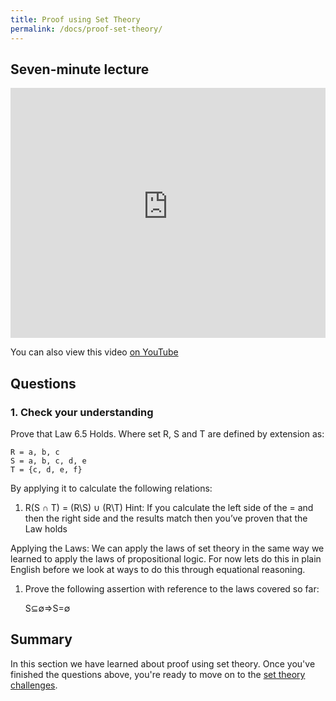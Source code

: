 ```yaml
---
title: Proof using Set Theory
permalink: /docs/proof-set-theory/
---
```


## Seven-minute lecture

<iframe width="100%" height="400px" src="https://www.youtube-nocookie.com/embed/X_f8upZKcKc" frameborder="0" allow="accelerometer; autoplay; encrypted-media; gyroscope; picture-in-picture" allowfullscreen></iframe>

You can also view this video [on YouTube](https://youtu.be/X_f8upZKcKc)

## Questions

### 1. Check your understanding
Prove that Law 6.5 Holds. Where set R, S and T are defined by extension as:

    R = a, b, c
    S = a, b, c, d, e
    T = {c, d, e, f}

By applying it to calculate the following relations:

1. R\(S ∩ T) = (R\S) ∪ (R\T)
Hint: If you calculate the left side of the = and then the right side and the
results match then you’ve proven that the Law holds

Applying the Laws: We can apply the laws of set theory in the same
way we learned to apply the laws of propositional logic. For now lets do
this in plain English before we look at ways to do this through
equational reasoning.

1. Prove the following assertion with reference to the laws covered so far:

    S⊆∅⇒S=∅

## Summary

In this section we have learned about proof using set theory. Once you've finished the questions above, you're ready to move on to the [set theory challenges](./set-theory-challenges/).